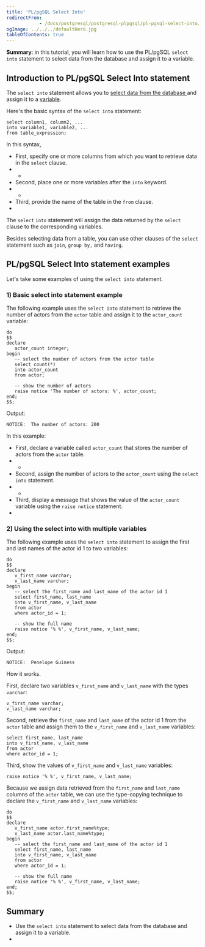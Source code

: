 ```yaml
---
title: 'PL/pgSQL Select Into'
redirectFrom: 
            - /docs/postgresql/postgresql-plpgsql/pl-pgsql-select-into/
ogImage: ../../../defaultHero.jpg
tableOfContents: true
---
```


**Summary**: in this tutorial, you will learn how to use the PL/pgSQL `select into` statement to select data from the database and assign it to a variable.



## Introduction to PL/pgSQL Select Into statement



The `select into` statement allows you to [select data from the database ](/docs/postgresql/postgresql-select/)and assign it to a [variable](https://www.postgresqltutorial.com/postgresql-plpgsql/plpgsql-variables).



Here's the basic syntax of the `select into` statement:



```
select column1, column2, ...
into variable1, variable2, ...
from table_expression;
```



In this syntax,



- First, specify one or more columns from which you want to retrieve data in the `select` clause.
- -
- Second, place one or more variables after the `into` keyword.
- -
- Third, provide the name of the table in the `from` clause.
- 


The `select` `into` statement will assign the data returned by the `select` clause to the corresponding variables.



Besides selecting data from a table, you can use other clauses of the `select` statement such as `join`, `group by,` and `having`.



## PL/pgSQL Select Into statement examples



Let's take some examples of using the `select into` statement.



### 1) Basic select into statement example



The following example uses the `select into` statement to retrieve the number of actors from the `actor` table and assign it to the `actor_count` variable:



```
do
$$
declare
   actor_count integer;
begin
   -- select the number of actors from the actor table
   select count(*)
   into actor_count
   from actor;

   -- show the number of actors
   raise notice 'The number of actors: %', actor_count;
end;
$$;
```



Output:



```
NOTICE:  The number of actors: 200
```



In this example:



- First, declare a variable called `actor_count` that stores the number of actors from the `actor` table.
- -
- Second, assign the number of actors to the `actor_count` using the `select into` statement.
- -
- Third, display a message that shows the value of the `actor_count` variable using the `raise notice` statement.
- 


### 2) Using the select into with multiple variables



The following example uses the `select into` statement to assign the first and last names of the actor id 1 to two variables:



```
do
$$
declare
   v_first_name varchar;
   v_last_name varchar;
begin
   -- select the first_name and last_name of the actor id 1
   select first_name, last_name
   into v_first_name, v_last_name
   from actor
   where actor_id = 1;

   -- show the full name
   raise notice '% %', v_first_name, v_last_name;
end;
$$;
```



Output:



```
NOTICE:  Penelope Guiness
```



How it works.



First, declare two variables `v_first_name` and `v_last_name` with the types `varchar`:



```
v_first_name varchar;
v_last_name varchar;
```



Second, retrieve the `first_name` and `last_name` of the actor id 1 from the `actor` table and assign them to the `v_first_name` and `v_last_name` variables:



```
select first_name, last_name
into v_first_name, v_last_name
from actor
where actor_id = 1;
```



Third, show the values of `v_first_name` and `v_last_name` variables:



```
raise notice '% %', v_first_name, v_last_name;
```



Because we assign data retrieved from the `first_name` and `last_name` columns of the `actor` table, we can use the type-copying technique to declare the `v_first_name` and `v_last_name` variables:



```
do
$$
declare
   v_first_name actor.first_name%type;
   v_last_name actor.last_name%type;
begin
   -- select the first_name and last_name of the actor id 1
   select first_name, last_name
   into v_first_name, v_last_name
   from actor
   where actor_id = 1;

   -- show the full name
   raise notice '% %', v_first_name, v_last_name;
end;
$$;
```



## Summary



- Use the `select into` statement to select data from the database and assign it to a variable.
- 
